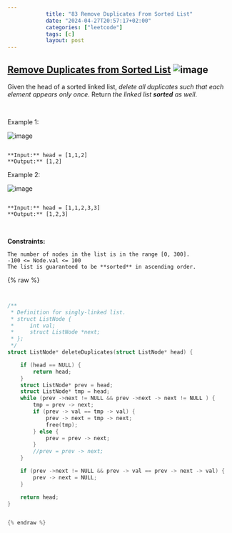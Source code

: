 ```yaml
---
            title: "83 Remove Duplicates From Sorted List"
            date: "2024-04-27T20:57:17+02:00"
            categories: ["leetcode"]
            tags: [c]
            layout: post
---
```

            
## [Remove Duplicates from Sorted List](https://leetcode.com/problems/remove-duplicates-from-sorted-list) ![image](https://img.shields.io/badge/Difficulty-Easy-brightgreen)

Given the head of a sorted linked list, *delete all duplicates such that each element appears only once*. Return *the linked list **sorted** as well*.

 

Example 1:

![image](https://assets.leetcode.com/uploads/2021/01/04/list1.jpg)
```

**Input:** head = [1,1,2]
**Output:** [1,2]

```

Example 2:

![image](https://assets.leetcode.com/uploads/2021/01/04/list2.jpg)
```

**Input:** head = [1,1,2,3,3]
**Output:** [1,2,3]

```

 

**Constraints:**

	The number of nodes in the list is in the range [0, 300].
	-100 <= Node.val <= 100
	The list is guaranteed to be **sorted** in ascending order.

{% raw %}


````c


/**
 * Definition for singly-linked list.
 * struct ListNode {
 *     int val;
 *     struct ListNode *next;
 * };
 */
struct ListNode* deleteDuplicates(struct ListNode* head) {

    if (head == NULL) {
        return head; 
    }
    struct ListNode* prev = head;
    struct ListNode* tmp = head;
    while (prev ->next != NULL && prev ->next -> next != NULL ) {
        tmp = prev -> next;
        if (prev -> val == tmp -> val) {
            prev -> next = tmp -> next;
            free(tmp);
        } else {
            prev = prev -> next;
        }
        //prev = prev -> next;
    }

    if (prev ->next != NULL && prev -> val == prev -> next -> val) {
        prev -> next = NULL;
    }

    return head;
}


{% endraw %}
